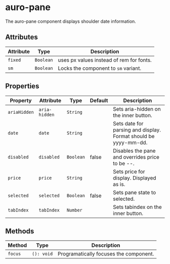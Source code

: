 # auro-pane

The auro-pane component displays shoulder date information.

## Attributes

| Attribute | Type      | Description                              |
|-----------|-----------|------------------------------------------|
| `fixed`   | `Boolean` | uses px values instead of rem for fonts. |
| `sm`      | `Boolean` | Locks the component to `sm` variant.     |

## Properties

| Property     | Attribute     | Type      | Default | Description                                      |
|--------------|---------------|-----------|---------|--------------------------------------------------|
| `ariaHidden` | `aria-hidden` | `String`  |         | Sets aria-hidden on the inner button.            |
| `date`       | `date`        | `String`  |         | Sets date for parsing and display. Format should be yyyy-mm-dd. |
| `disabled`   | `disabled`    | `Boolean` | false   | Disables the pane and overrides price to be --.  |
| `price`      | `price`       | `String`  |         | Sets price for display. Displayed as is.         |
| `selected`   | `selected`    | `Boolean` | false   | Sets pane state to selected.                     |
| `tabIndex`   | `tabIndex`    | `Number`  |         | Sets tabindex on the inner button.               |

## Methods

| Method  | Type       | Description                            |
|---------|------------|----------------------------------------|
| `focus` | `(): void` | Programatically focuses the component. |
